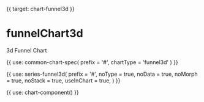{{ target: chart-funnel3d }}

# funnelChart3d

3d Funnel Chart

{{ use: common-chart-spec(
    prefix = '#',
    chartType = 'funnel3d'
) }}

{{ use: series-funnel3d(
  prefix = '#',
  noType = true,
  noData = true,
  noMorph = true,
  noStack = true,
  useInChart = true,
) }}

{{ use: chart-component() }}